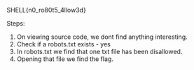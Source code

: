 SHELL{n0_ro80t5_4llow3d}

Steps: 
1. On viewing source code, we dont find anything interesting. 
2. Check if a robots.txt exists - yes
3. In robots.txt we find that one txt file has been disallowed.
4. Opening that file we find the flag. 

